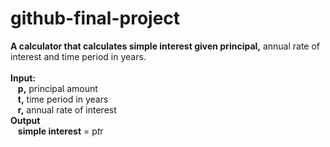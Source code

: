 # github-final-project
**A calculator that calculates simple interest given principal,** annual rate of interest and time period in years.
<br>       
**Input:**<br>
&nbsp;&nbsp;         **p,** principal amount<br>
&nbsp;&nbsp;         **t,** time period in years<br>
&nbsp;&nbsp;         **r,** annual rate of interest<br>
**Output**<br>
&nbsp;&nbsp;         **simple interest** = p*t*r<br>
